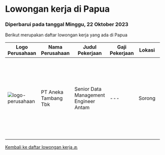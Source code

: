 
  # Lowongan kerja di Papua

  ### Diperbarui pada tanggal Minggu, 22 Oktober 2023

  Berikut merupakan daftar lowongan kerja yang ada di Papua

  |Logo Perusahaan | Nama Perusahaan | Judul Pekerjaan | Gaji Pekerjaan | Lokasi | Deskripsi | Tanggal diunggah | Pranala |
  | -------------- | --------------- | --------------- | --------- | --------- | -------------- | ------- | ----------- |
  |![logo-perusahaan](https://image-service-cdn.seek.com.au/926f6c6af85097e335a54aa03d4b0f50ee3b535e/ee4dce1061f3f616224767ad58cb2fc751b8d2dc)|PT Aneka Tambang Tbk|Senior Data Management Engineer  Antam|---|Sorong|About this positionPosisi Yang Dibutuhkan: Senior Data Management EngineerTugas dan tanggung jawab big data engineer Mendesain dan melakukan...|Selasa, 17 Oktober 2023|https://www.jobstreet.co.id/id/job/senior-data-management-engineer-antam-1037213002?token=0~ab45fcc7-528c-45e3-b824-2f2ce46e94a4&sectionRank=1&jobId=jobstreet-id-job-1037213002|


  [Kembali ke daftar lowongan kerja 🔙](../README.md#daftar-lowongan-kerja)
  